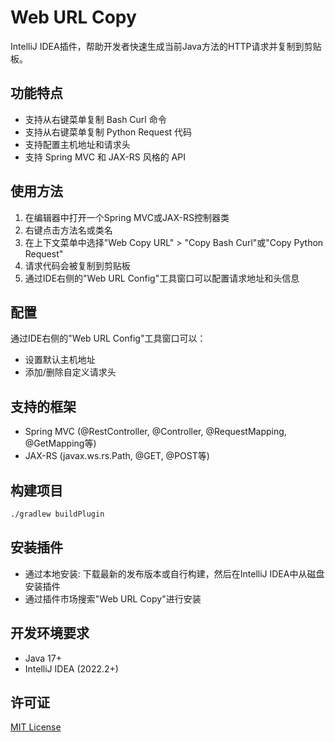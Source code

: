 # Web URL Copy

IntelliJ IDEA插件，帮助开发者快速生成当前Java方法的HTTP请求并复制到剪贴板。

## 功能特点

- 支持从右键菜单复制 Bash Curl 命令
- 支持从右键菜单复制 Python Request 代码
- 支持配置主机地址和请求头
- 支持 Spring MVC 和 JAX-RS 风格的 API

## 使用方法

1. 在编辑器中打开一个Spring MVC或JAX-RS控制器类
2. 右键点击方法名或类名
3. 在上下文菜单中选择"Web Copy URL" > "Copy Bash Curl"或"Copy Python Request"
4. 请求代码会被复制到剪贴板
5. 通过IDE右侧的"Web URL Config"工具窗口可以配置请求地址和头信息

## 配置

通过IDE右侧的"Web URL Config"工具窗口可以：

- 设置默认主机地址
- 添加/删除自定义请求头

## 支持的框架

- Spring MVC (@RestController, @Controller, @RequestMapping, @GetMapping等)
- JAX-RS (javax.ws.rs.Path, @GET, @POST等)

## 构建项目

```bash
./gradlew buildPlugin
```

## 安装插件

- 通过本地安装: 下载最新的发布版本或自行构建，然后在IntelliJ IDEA中从磁盘安装插件
- 通过插件市场搜索"Web URL Copy"进行安装

## 开发环境要求

- Java 17+
- IntelliJ IDEA (2022.2+)

## 许可证

[MIT License](LICENSE)
